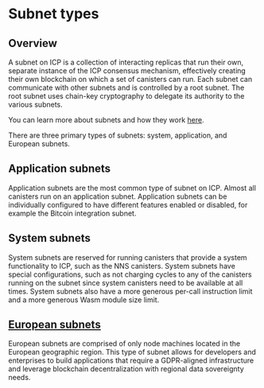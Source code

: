 # Subnet types

## Overview

A subnet on ICP is a collection of interacting replicas that run their own, separate instance of the ICP consensus mechanism, effectively creating their own blockchain on which a set of canisters can run. Each subnet can communicate with other subnets and is controlled by a root subnet. The root subnet uses chain-key cryptography to delegate its authority to the various subnets.

You can learn more about subnets and how they work [here](/docs/current/concepts/nodes-subnets).

There are three primary types of subnets: system, application, and European subnets. 

## Application subnets

Application subnets are the most common type of subnet on ICP. Almost all canisters run on an application subnet. Application subnets can be individually configured to have different features enabled or disabled, for example the Bitcoin integration subnet. 

## System subnets

System subnets are reserved for running canisters that provide a system functionality to ICP, such as the NNS canisters. System subnets have special configurations, such as not charging cycles to any of the canisters running on the subnet since system canisters need to be available at all times. System subnets also have a more generous per-call instruction limit and a more generous Wasm module size limit.

## [European subnets](/docs/current/concepts/eu-subnets)

European subnets are comprised of only node machines located in the European geographic region. This type of subnet allows for developers and enterprises to build applications that require a GDPR-aligned infrastructure and leverage blockchain decentralization with regional data sovereignty needs.




